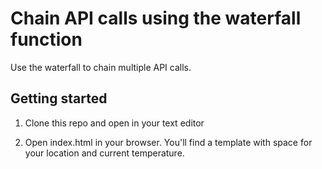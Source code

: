 # Chain API calls using the waterfall function

Use the waterfall to chain multiple API calls.


## Getting started

1. Clone this repo and open in your text editor

2. Open index.html in your browser. You'll find a template with space for your location and current temperature.
